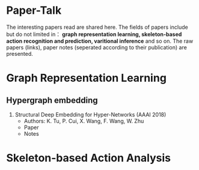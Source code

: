 # Paper-Talk
The interesting papers read are shared here. The fields of papers include but do not limited in： **graph representation learning, skeleton-based action recognition and prediction, varitional inference** and so on. The raw papers (links), paper notes (seperated according to their publication) are presented.

Graph Representation Learning
======
Hypergraph embedding
-----
1. Structural Deep Embedding for Hyper-Networks (AAAI 2018)
    - Authors: K. Tu, P. Cui, X. Wang, F. Wang, W. Zhu
    - Paper
    - Notes

Skeleton-based Action Analysis
======
